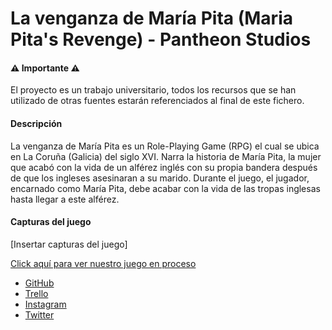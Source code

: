 # La venganza de María Pita (Maria Pita's Revenge) - Pantheon Studios

#### :warning: Importante :warning: 
El proyecto es un trabajo universitario, todos los recursos que se han utilizado de otras fuentes estarán referenciados al final de este fichero.

#### Descripción
La venganza de María Pita es un Role-Playing Game (RPG) el cual se ubica en La Coruña (Galicia) del siglo XVI.
Narra la historia de María Pita, la mujer que acabó con la vida de un alférez inglés con su propia bandera después
de que los ingleses asesinaran a su marido. Durante el juego, el jugador, encarnado como María Pita, debe acabar con la 
vida de las tropas inglesas hasta llegar a este alférez.

#### Capturas del juego

[Insertar capturas del juego]


[Click aquí para ver nuestro juego en proceso](https://pablogonzalezarroyoo.github.io/G6-PVLI/)

- [GitHub](https://github.com/PabloGonzalezArroyoo/G6-PVLI)
- [Trello](https://trello.com/b/BRKb6DoV/g6-pvli)
- [Instagram](https://www.instagram.com/pantheonstudios6/)
- [Twitter](https://twitter.com/pantheonstudio3)
